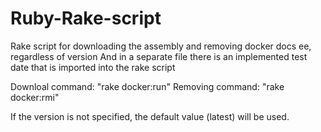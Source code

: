 # Ruby-Rake-script
Rake script for downloading the assembly and removing docker docs ee, regardless of version
And in a separate file there is an implemented test date that is imported into the rake script

Downloal command: "rake docker:run"
Removing command: "rake docker:rmi"

If the version is not specified, the default value (latest) will be used.
